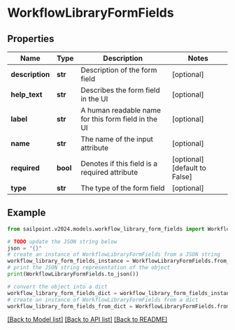 # WorkflowLibraryFormFields


## Properties

Name | Type | Description | Notes
------------ | ------------- | ------------- | -------------
**description** | **str** | Description of the form field | [optional] 
**help_text** | **str** | Describes the form field in the UI | [optional] 
**label** | **str** | A human readable name for this form field in the UI | [optional] 
**name** | **str** | The name of the input attribute | [optional] 
**required** | **bool** | Denotes if this field is a required attribute | [optional] [default to False]
**type** | **str** | The type of the form field | [optional] 

## Example

```python
from sailpoint.v2024.models.workflow_library_form_fields import WorkflowLibraryFormFields

# TODO update the JSON string below
json = "{}"
# create an instance of WorkflowLibraryFormFields from a JSON string
workflow_library_form_fields_instance = WorkflowLibraryFormFields.from_json(json)
# print the JSON string representation of the object
print(WorkflowLibraryFormFields.to_json())

# convert the object into a dict
workflow_library_form_fields_dict = workflow_library_form_fields_instance.to_dict()
# create an instance of WorkflowLibraryFormFields from a dict
workflow_library_form_fields_from_dict = WorkflowLibraryFormFields.from_dict(workflow_library_form_fields_dict)
```
[[Back to Model list]](../README.md#documentation-for-models) [[Back to API list]](../README.md#documentation-for-api-endpoints) [[Back to README]](../README.md)


